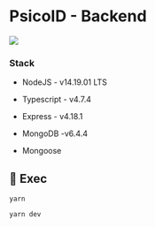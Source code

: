 # PsicoID - Backend

<img  src="https://digital-inspires-public.s3.amazonaws.com/images/stackmongoosenode.png">

### Stack

-   NodeJS - v14.19.01 LTS

-   Typescript - v4.7.4

-   Express - v4.18.1

-   MongoDB -v6.4.4

-   Mongoose

## 🚀 Exec

```
yarn
```

```
yarn dev
```
